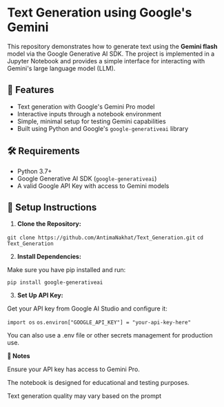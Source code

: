# Text Generation using Google's Gemini 

This repository demonstrates how to generate text using the **Gemini flash** model via the Google Generative AI SDK. The project is implemented in a Jupyter Notebook and provides a simple interface for interacting with Gemini's large language model (LLM).

## 🚀 Features

- Text generation with Google's Gemini Pro model
- Interactive inputs through a notebook environment
- Simple, minimal setup for testing Gemini capabilities
- Built using Python and Google's `google-generativeai` library


## 🛠️ Requirements

- Python 3.7+
- Google Generative AI SDK (`google-generativeai`)
- A valid Google API Key with access to Gemini models

## 🔧 Setup Instructions

1. **Clone the Repository:**

```git clone https://github.com/AntimaNakhat/Text_Generation.git```
```cd Text_Generation```

2. **Install Dependencies:**

Make sure you have pip installed and run:

```pip install google-generativeai```

3. **Set Up API Key:**

Get your API key from Google AI Studio and configure it:

```import os```
```os.environ["GOOGLE_API_KEY"] = "your-api-key-here" ```

You can also use a .env file or other secrets management for production use.

**📌 Notes**

Ensure your API key has access to Gemini Pro.

The notebook is designed for educational and testing purposes.

Text generation quality may vary based on the prompt
